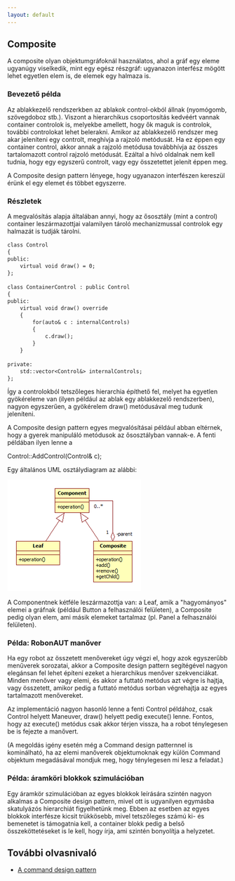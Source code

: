 ```yaml
---
layout: default
---
```


## Composite

A composite olyan objektumgráfoknál használatos, ahol a gráf egy eleme ugyanúgy viselkedik, mint egy egész részgráf: ugyanazon interfész mögött lehet egyetlen elem is, de elemek egy halmaza is.

### Bevezető példa

Az ablakkezelő rendszerkben az ablakok control-okból állnak (nyomógomb, szövegdoboz stb.). Viszont a hierarchikus csoportosítás kedvéért vannak container controlok is, melyekbe amellett, hogy ők maguk is controlok, további controlokat lehet belerakni. Amikor az ablakkezelő rendszer meg akar jeleníteni egy controlt, meghívja a rajzoló metódusát. Ha ez éppen egy container control, akkor annak a rajzoló metódusa továbbhívja az összes tartalomazott control rajzoló metódusát. Ezáltal a hívó oldalnak nem kell tudnia, hogy egy egyszerű controlt, vagy egy összetettet jelenít éppen meg.

A Composite design pattern lényege, hogy ugyanazon interfészen kereszül érünk el egy elemet és többet egyszerre.

### Részletek

A megvalósítás alapja általában annyi, hogy az ősosztály (mint a control) container leszármazottjai valamilyen tároló mechanizmussal controlok egy halmazát is tudják tárolni.

    class Control
    {
    public:
        virtual void draw() = 0;
    };

    class ContainerControl : public Control
    {
    public:
        virtual void draw() override
        {
            for(auto& c : internalControls)
            {
                c.draw();
            }
        }

    private:
        std::vector<Control&> internalControls;
    };

Így a controlokból tetszőleges hierarchia építhető fel, melyet ha egyetlen gyökéreleme van (ilyen például az ablak egy ablakkezelő rendszerben), nagyon egyszerűen, a gyökérelem draw() metódusával meg tudunk jeleníteni.

A Composite design pattern egyes megvalósításai például abban eltérnek, hogy a gyerek manipuláló metódusok az ősosztályban vannak-e. A fenti példában ilyen lenne a

   Control::AddControl(Control& c);

Egy általános UML osztálydiagram az alábbi:

![](image/Composite.png)

A Componentnek kétféle leszármazottja van: a Leaf, amik a "hagyományos" elemei a gráfnak (például Button a felhasználói felületen), a Composite pedig olyan elem, ami másik elemeket tartalmaz (pl. Panel a felhasználói felületen).

### Példa: RobonAUT manőver

Ha egy robot az összetett menővereket úgy végzi el, hogy azok egyszerűbb menűverek sorozatai, akkor a Composite design pattern segítégével nagyon elegánsan fel lehet építeni ezeket a hierarchikus menőver szekvenciákat. Minden menőver vagy elemi, és akkor a futtató metódus azt végre is hajtja, vagy összetett, amikor pedig a futtató metódus sorban végrehajtja az egyes tartalmazott menővereket.

Az implementáció nagyon hasonló lenne a fenti Control példához, csak Control helyett Maneuver, draw() helyett pedig execute() lenne. Fontos, hogy az execute() metódus csak akkor térjen vissza, ha a robot ténylegesen be is fejezte a manővert.

(A megoldás igény esetén még a Command design patternnel is kominálható, ha az elemi manőverek objektumoknak egy külön Command objektum megadásával mondjuk meg, hogy ténylegesen mi lesz a feladat.)

### Példa: áramköri blokkok szimulációban

Egy áramkör szimulációban az egyes blokkok leírására szintén nagyon alkalmas a Composite design pattern, mivel ott is ugyanilyen egymásba skatulyázós hierarchiát figyelhetünk meg. Ebben az esetben az egyes blokkok interfésze kicsit trükkösebb, mivel tetszőleges számú ki- és bemenetet is támogatnia kell, a container blokk pedig a belső összeköttetéseket is le kell, hogy írja, ami szintén bonyolítja a helyzetet.

## További olvasnivaló

  * [A command design pattern](https://en.wikibooks.org/wiki/C%2B%2B_Programming/Code/Design_Patterns#Command)
